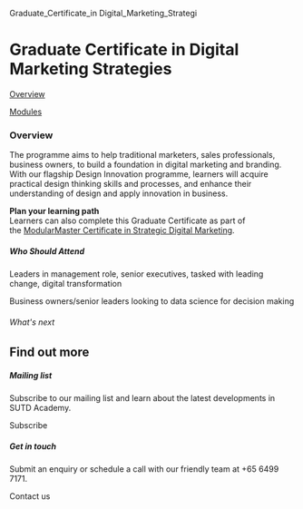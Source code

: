 Graduate_Certificate_in Digital_Marketing_Strategi



Graduate Certificate in Digital Marketing Strategies
====================================================

[Overview](/course/digital-marketing-strategies/#tabs)

[Modules](/course/digital-marketing-strategies/modules/#tabs)

### Overview

The programme aims to help traditional marketers, sales professionals, business owners, to build a foundation in digital marketing and branding. With our flagship Design Innovation programme, learners will acquire practical design thinking skills and processes, and enhance their understanding of design and apply innovation in business.

**Plan your learning path**  
Learners can also complete this Graduate Certificate as part of the [ModularMaster Certificate in Strategic Digital Marketing](/course/ModularMaster-in-Strategic-Digital-Marketing).

##### **Who Should Attend**

Leaders in management role, senior executives, tasked with leading change, digital transformation

Business owners/senior leaders looking to data science for decision making

###### What's next

Find out more
-------------

##### Mailing list

Subscribe to our mailing list and learn about the latest developments in SUTD Academy.

Subscribe

##### Get in touch

Submit an enquiry or schedule a call with our friendly team at +65 6499 7171.

Contact us

